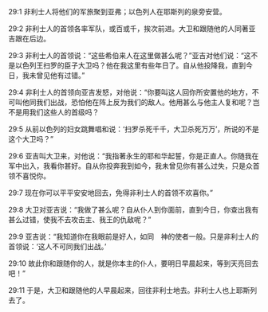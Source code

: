 <a id="1"></a>29:1  非利士人将他们的军旅聚到亚弗；以色列人在耶斯列的泉旁安营。  

<a id="2"></a>29:2  非利士人的首领各率军队，或百或千，挨次前进。大卫和跟随他的人同著亚吉跟在后边。  

<a id="3"></a>29:3  非利士人的首领说：“这些希伯来人在这里做甚么呢？”亚吉对他们说：“这不是以色列王扫罗的臣子大卫吗？他在我这里有些年日了。自从他投降我，直到今日，我未曾见他有过错。”  

<a id="4"></a>29:4  非利士人的首领向亚吉发怒，对他说：“你要叫这人回你所安置他的地方，不可叫他同我们出战，恐怕他在阵上反为我们的敌人。他用甚么与他主人复和呢？岂不是用我们这些人的首级吗？  

<a id="5"></a>29:5  从前以色列的妇女跳舞唱和说：‘扫罗杀死千千，大卫杀死万万’，所说的不是这个大卫吗？”  

<a id="6"></a>29:6  亚吉叫大卫来，对他说：“我指著永生的耶和华起誓，你是正直人。你随我在军中出入，我看你甚好。自从你投奔我到如今，我未曾见你有甚么过失，只是众首领不喜悦你。  

<a id="7"></a>29:7  现在你可以平平安安地回去，免得非利士人的首领不欢喜你。”  

<a id="8"></a>29:8  大卫对亚吉说：“我做了甚么呢？自从仆人到你面前，直到今日，你查出我有甚么过错，使我不去攻击主、我王的仇敌呢？”  

<a id="9"></a>29:9  亚吉说：“我知道你在我眼前是好人，如同　神的使者一般。只是非利士人的首领说：‘这人不可同我们出战。’  

<a id="10"></a>29:10  故此你和跟随你的人，就是你本主的仆人，要明日早晨起来，等到天亮回去吧！”  

<a id="11"></a>29:11  于是，大卫和跟随他的人早晨起来，回往非利士地去。非利士人也上耶斯列去了。  

